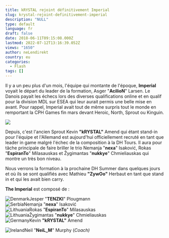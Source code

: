 ```yaml
---
title: kRYSTAL rejoint définitivement Imperial
slug: krystal-rejoint-definitivement-imperial
description: "NULL"
type: default
language: fr
draft: false
date: 2018-06-11T09:15:08.000Z
lastmod: 2022-07-12T13:16:39.052Z
views: "1650"
author: neLendirekt
country: eu
categories:
  - Flash
tags: []
---
```

Il y a un peu plus d'un mois, l'équipe qui montante de l'époque, **Imperial** voyait le départ du leader de la formation, Asger "**AcilioN**" Larsen. Le Danois payait les échecs lors des diverses qualifications online et en qualif pour la division MDL sur ESEA qui leur aurait permis une belle mise en avant. Pour rappel, Imperial avait tout de même surpris tout le monde en remportant la CPH Games fin mars devant Heroic, North, Sprout ou Kinguin.

![](/images/articles/5b1e3ad201d1f/images/qMCVkhzUHYjcz2tA5kdtCIZdIiN5zsP3RzPwrdzq.jpeg)

Depuis, c'est l'ancien Sprout Kevin **"kRYSTAL"** Amend qui étant stand-in pour l'équipe et l'Allemand est aujourd'hui officiellement recruté en tant que leader in game malgré l'échec de la composition à la DH Tours. Il aura pour tâche principale de faire briller le trio Nemanja "**nexa**" Isaković, Rokas "**EspiranTo**" Milasauskas et Žygimantas "**nukkye**" Chmieliauskas qui montre un très bon niveau. 

Nous verrons la formation à la prochaine DH Summer dans quelques jours et où ils se sont qualifiés avec Mathieu **"ZywOo"** Herbaut en tant que stand in et qui les avait bien carry.

**The Imperial** est composé de :

![Denmark](/images/countries/dk.svg)⁠Jesper "**TENZKI**" Plougmann  
![Serbia](/images/countries/rs.svg)⁠Nemanja "**nexa**" Isaković  
![Lithuania](/images/countries/lt.svg)⁠Rokas "**EspiranTo**" Milasauskas  
![Lithuania](/images/countries/lt.svg)⁠Žygimantas "**nukkye**" Chmieliauskas  
![Germany](/images/countries/de.svg)⁠Kevin **"kRYSTAL"** Amend  
  
![Ireland](/images/countries/ie.svg)⁠Neil "**NeiL\_M**" Murphy (_Coach)_
